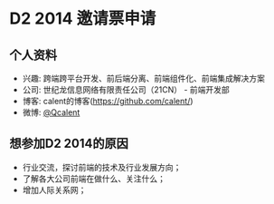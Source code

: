# D2 2014 邀请票申请

## 个人资料

- 兴趣: 跨端跨平台开发、前后端分离、前端组件化、前端集成解决方案
- 公司: 世纪龙信息网络有限责任公司（21CN） - 前端开发部
- 博客: calent的博客(https://github.com/calent/)
- 微博: [@Qcalent](http://weibo.com/qcalent/)

## 想参加D2 2014的原因

- 行业交流，探讨前端的技术及行业发展方向；
- 了解各大公司前端在做什么、关注什么；
- 增加人际关系网；
